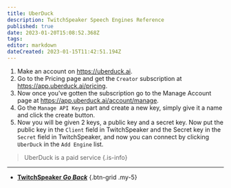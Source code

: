 ```yaml
---
title: UberDuck
description: TwitchSpeaker Speech Engines Reference
published: true
date: 2023-01-20T15:08:52.368Z
tags: 
editor: markdown
dateCreated: 2023-01-15T11:42:51.194Z
---
```


1. Make an account on https://uberduck.ai.
2. Go to the Pricing page and get the `Creator` subscription at https://app.uberduck.ai/pricing.
3. Now once you've gotten the subscription go to the Manage Account page at  https://app.uberduck.ai/account/manage.
4. Go the `Manage API Keys` part and create a new key, simply give it a name and click the create button.
5. Now you will be given 2 keys, a public key and a secret key. Now put the public key in the `Client` field in TwitchSpeaker and the Secret key in the `Secret` field in TwitchSpeaker, and now you can connect by clicking `UberDuck` in the `Add Engine` list. 

> UberDuck is a paid service
{.is-info}

---

- [<i class="mdi mdi-chevron-left"></i>**TwitchSpeaker *Go Back***](/TwitchSpeaker)
{.btn-grid .my-5}